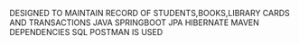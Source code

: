DESIGNED TO MAINTAIN RECORD OF STUDENTS,BOOKS,LIBRARY CARDS AND TRANSACTIONS 
JAVA SPRINGBOOT JPA HIBERNATE MAVEN DEPENDENCIES SQL POSTMAN IS USED
